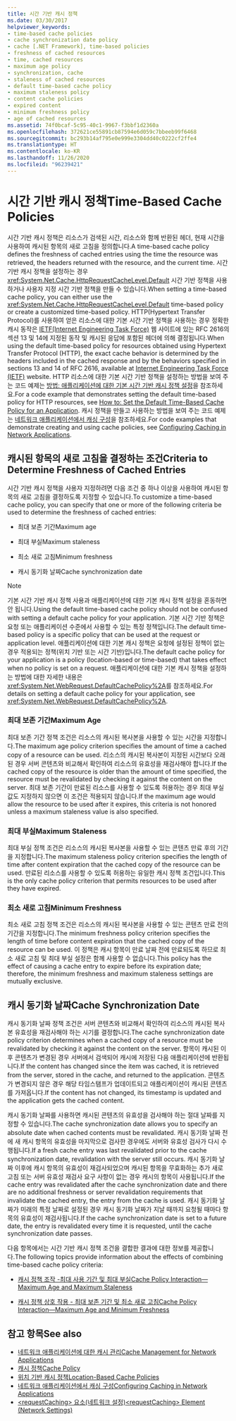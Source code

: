 ```yaml
---
title: 시간 기반 캐시 정책
ms.date: 03/30/2017
helpviewer_keywords:
- time-based cache policies
- cache synchronization date policy
- cache [.NET Framework], time-based policies
- freshness of cached resources
- time, cached resources
- maximum age policy
- synchronization, cache
- staleness of cached resources
- default time-based cache policy
- maximum staleness policy
- content cache policies
- expired content
- minimum freshness policy
- age of cached resources
ms.assetid: 74f0bcaf-5c95-40c1-9967-f3bbf1d2360a
ms.openlocfilehash: 372621ce55891cb87594e6d059c7bbeeb99f6468
ms.sourcegitcommit: bc293b14af795e0e999e3304dd40c0222cf2ffe4
ms.translationtype: HT
ms.contentlocale: ko-KR
ms.lasthandoff: 11/26/2020
ms.locfileid: "96239421"
---
```

# <a name="time-based-cache-policies"></a><span data-ttu-id="93aa4-102">시간 기반 캐시 정책</span><span class="sxs-lookup"><span data-stu-id="93aa4-102">Time-Based Cache Policies</span></span>

<span data-ttu-id="93aa4-103">시간 기반 캐시 정책은 리소스가 검색된 시간, 리소스와 함께 반환된 헤더, 현재 시간을 사용하여 캐시된 항목의 새로 고침을 정의합니다.</span><span class="sxs-lookup"><span data-stu-id="93aa4-103">A time-based cache policy defines the freshness of cached entries using the time the resource was retrieved, the headers returned with the resource, and the current time.</span></span> <span data-ttu-id="93aa4-104">시간 기반 캐시 정책을 설정하는 경우 <xref:System.Net.Cache.HttpRequestCacheLevel.Default> 시간 기반 정책을 사용하거나 사용자 지정 시간 기반 정책을 만들 수 있습니다.</span><span class="sxs-lookup"><span data-stu-id="93aa4-104">When setting a time-based cache policy, you can either use the <xref:System.Net.Cache.HttpRequestCacheLevel.Default> time-based policy or create a customized time-based policy.</span></span> <span data-ttu-id="93aa4-105">HTTP(Hypertext Transfer Protocol)를 사용하여 얻은 리소스에 대한 기본 시간 기반 정책을 사용하는 경우 정확한 캐시 동작은 [IETF(Internet Engineering Task Force)](https://www.ietf.org/) 웹 사이트에 있는 RFC 2616의 섹션 13 및 14에 지정된 동작 및 캐시된 응답에 포함된 헤더에 의해 결정됩니다.</span><span class="sxs-lookup"><span data-stu-id="93aa4-105">When using the default time-based policy for resources obtained using Hypertext Transfer Protocol (HTTP), the exact cache behavior is determined by the headers included in the cached response and by the behaviors specified in sections 13 and 14 of RFC 2616, available at [Internet Engineering Task Force (IETF)](https://www.ietf.org/) website.</span></span> <span data-ttu-id="93aa4-106">HTTP 리소스에 대한 기본 시간 기반 정책을 설정하는 방법을 보여 주는 코드 예제는 [방법: 애플리케이션에 대한 기본 시간 기반 캐시 정책 설정](how-to-set-the-default-time-based-cache-policy-for-an-application.md)을 참조하세요.</span><span class="sxs-lookup"><span data-stu-id="93aa4-106">For a code example that demonstrates setting the default time-based policy for HTTP resources, see [How to: Set the Default Time-Based Cache Policy for an Application](how-to-set-the-default-time-based-cache-policy-for-an-application.md).</span></span> <span data-ttu-id="93aa4-107">캐시 정책을 만들고 사용하는 방법을 보여 주는 코드 예제는 [네트워크 애플리케이션에서 캐싱 구성](configuring-caching-in-network-applications.md)을 참조하세요.</span><span class="sxs-lookup"><span data-stu-id="93aa4-107">For code examples that demonstrate creating and using cache policies, see [Configuring Caching in Network Applications](configuring-caching-in-network-applications.md).</span></span>  
  
## <a name="criteria-to-determine-freshness-of-cached-entries"></a><span data-ttu-id="93aa4-108">캐시된 항목의 새로 고침을 결정하는 조건</span><span class="sxs-lookup"><span data-stu-id="93aa4-108">Criteria to Determine Freshness of Cached Entries</span></span>  

 <span data-ttu-id="93aa4-109">시간 기반 캐시 정책을 사용자 지정하려면 다음 조건 중 하나 이상을 사용하여 캐시된 항목의 새로 고침을 결정하도록 지정할 수 있습니다.</span><span class="sxs-lookup"><span data-stu-id="93aa4-109">To customize a time-based cache policy, you can specify that one or more of the following criteria be used to determine the freshness of cached entries:</span></span>  
  
- <span data-ttu-id="93aa4-110">최대 보존 기간</span><span class="sxs-lookup"><span data-stu-id="93aa4-110">Maximum age</span></span>  
  
- <span data-ttu-id="93aa4-111">최대 부실</span><span class="sxs-lookup"><span data-stu-id="93aa4-111">Maximum staleness</span></span>  
  
- <span data-ttu-id="93aa4-112">최소 새로 고침</span><span class="sxs-lookup"><span data-stu-id="93aa4-112">Minimum freshness</span></span>  
  
- <span data-ttu-id="93aa4-113">캐시 동기화 날짜</span><span class="sxs-lookup"><span data-stu-id="93aa4-113">Cache synchronization date</span></span>  
  
> [!NOTE]
> <span data-ttu-id="93aa4-114">기본 시간 기반 캐시 정책 사용과 애플리케이션에 대한 기본 캐시 정책 설정을 혼동하면 안 됩니다.</span><span class="sxs-lookup"><span data-stu-id="93aa4-114">Using the default time-based cache policy should not be confused with setting a default cache policy for your application.</span></span> <span data-ttu-id="93aa4-115">기본 시간 기반 정책은 요청 또는 애플리케이션 수준에서 사용할 수 있는 특정 정책입니다.</span><span class="sxs-lookup"><span data-stu-id="93aa4-115">The default time-based policy is a specific policy that can be used at the request or application level.</span></span> <span data-ttu-id="93aa4-116">애플리케이션에 대한 기본 캐시 정책은 요청에 설정된 정책이 없는 경우 적용되는 정책(위치 기반 또는 시간 기반)입니다.</span><span class="sxs-lookup"><span data-stu-id="93aa4-116">The default cache policy for your application is a policy (location-based or time-based) that takes effect when no policy is set on a request.</span></span> <span data-ttu-id="93aa4-117">애플리케이션에 대한 기본 캐시 정책을 설정하는 방법에 대한 자세한 내용은 <xref:System.Net.WebRequest.DefaultCachePolicy%2A>를 참조하세요.</span><span class="sxs-lookup"><span data-stu-id="93aa4-117">For details on setting a default cache policy for your application, see <xref:System.Net.WebRequest.DefaultCachePolicy%2A>.</span></span>  
  
### <a name="maximum-age"></a><span data-ttu-id="93aa4-118">최대 보존 기간</span><span class="sxs-lookup"><span data-stu-id="93aa4-118">Maximum Age</span></span>  

 <span data-ttu-id="93aa4-119">최대 보존 기간 정책 조건은 리소스의 캐시된 복사본을 사용할 수 있는 시간을 지정합니다.</span><span class="sxs-lookup"><span data-stu-id="93aa4-119">The maximum age policy criterion specifies the amount of time a cached copy of a resource can be used.</span></span> <span data-ttu-id="93aa4-120">리소스의 캐시된 복사본이 지정된 시간보다 오래된 경우 서버 콘텐츠와 비교해서 확인하여 리소스의 유효성을 재검사해야 합니다.</span><span class="sxs-lookup"><span data-stu-id="93aa4-120">If the cached copy of the resource is older than the amount of time specified, the resource must be revalidated by checking it against the content on the server.</span></span> <span data-ttu-id="93aa4-121">최대 보존 기간이 만료된 리소스를 사용할 수 있도록 허용하는 경우 최대 부실 값도 지정하지 않으면 이 조건은 적용되지 않습니다.</span><span class="sxs-lookup"><span data-stu-id="93aa4-121">If the maximum age would allow the resource to be used after it expires, this criteria is not honored unless a maximum staleness value is also specified.</span></span>  
  
### <a name="maximum-staleness"></a><span data-ttu-id="93aa4-122">최대 부실</span><span class="sxs-lookup"><span data-stu-id="93aa4-122">Maximum Staleness</span></span>  

 <span data-ttu-id="93aa4-123">최대 부실 정책 조건은 리소스의 캐시된 복사본을 사용할 수 있는 콘텐츠 만료 후의 기간을 지정합니다.</span><span class="sxs-lookup"><span data-stu-id="93aa4-123">The maximum staleness policy criterion specifies the length of time after content expiration that the cached copy of the resource can be used.</span></span> <span data-ttu-id="93aa4-124">만료된 리소스를 사용할 수 있도록 허용하는 유일한 캐시 정책 조건입니다.</span><span class="sxs-lookup"><span data-stu-id="93aa4-124">This is the only cache policy criterion that permits resources to be used after they have expired.</span></span>  
  
### <a name="minimum-freshness"></a><span data-ttu-id="93aa4-125">최소 새로 고침</span><span class="sxs-lookup"><span data-stu-id="93aa4-125">Minimum Freshness</span></span>  

 <span data-ttu-id="93aa4-126">최소 새로 고침 정책 조건은 리소스의 캐시된 복사본을 사용할 수 있는 콘텐츠 만료 전의 기간을 지정합니다.</span><span class="sxs-lookup"><span data-stu-id="93aa4-126">The minimum freshness policy criterion specifies the length of time before content expiration that the cached copy of the resource can be used.</span></span> <span data-ttu-id="93aa4-127">이 정책은 캐시 항목이 만료 날짜 전에 만료되도록 하므로 최소 새로 고침 및 최대 부실 설정은 함께 사용할 수 없습니다.</span><span class="sxs-lookup"><span data-stu-id="93aa4-127">This policy has the effect of causing a cache entry to expire before its expiration date; therefore, the minimum freshness and maximum staleness settings are mutually exclusive.</span></span>  
  
## <a name="cache-synchronization-date"></a><span data-ttu-id="93aa4-128">캐시 동기화 날짜</span><span class="sxs-lookup"><span data-stu-id="93aa4-128">Cache Synchronization Date</span></span>  

 <span data-ttu-id="93aa4-129">캐시 동기화 날짜 정책 조건은 서버 콘텐츠와 비교해서 확인하여 리소스의 캐시된 복사본 유효성을 재검사해야 하는 시기를 결정합니다.</span><span class="sxs-lookup"><span data-stu-id="93aa4-129">The cache synchronization date policy criterion determines when a cached copy of a resource must be revalidated by checking it against the content on the server.</span></span> <span data-ttu-id="93aa4-130">항목이 캐시된 이후 콘텐츠가 변경된 경우 서버에서 검색되어 캐시에 저장된 다음 애플리케이션에 반환됩니다.</span><span class="sxs-lookup"><span data-stu-id="93aa4-130">If the content has changed since the item was cached, it is retrieved from the server, stored in the cache, and returned to the application.</span></span> <span data-ttu-id="93aa4-131">콘텐츠가 변경되지 않은 경우 해당 타임스탬프가 업데이트되고 애플리케이션이 캐시된 콘텐츠를 가져옵니다.</span><span class="sxs-lookup"><span data-stu-id="93aa4-131">If the content has not changed, its timestamp is updated and the application gets the cached content.</span></span>  
  
 <span data-ttu-id="93aa4-132">캐시 동기화 날짜를 사용하면 캐시된 콘텐츠의 유효성을 검사해야 하는 절대 날짜를 지정할 수 있습니다.</span><span class="sxs-lookup"><span data-stu-id="93aa4-132">The cache synchronization date allows you to specify an absolute date when cached contents must be revalidated.</span></span> <span data-ttu-id="93aa4-133">캐시 동기화 날짜 전에 새 캐시 항목의 유효성을 마지막으로 검사한 경우에도 서버와 유효성 검사가 다시 수행됩니다.</span><span class="sxs-lookup"><span data-stu-id="93aa4-133">If a fresh cache entry was last revalidated prior to the cache synchronization date, revalidation with the server still occurs.</span></span> <span data-ttu-id="93aa4-134">캐시 동기화 날짜 이후에 캐시 항목의 유효성이 재검사되었으며 캐시된 항목을 무효화하는 추가 새로 고침 또는 서버 유효성 재검사 요구 사항이 없는 경우 캐시의 항목이 사용됩니다.</span><span class="sxs-lookup"><span data-stu-id="93aa4-134">If the cache entry was revalidated after the cache synchronization date and there are no additional freshness or server revalidation requirements that invalidate the cached entry, the entry from the cache is used.</span></span> <span data-ttu-id="93aa4-135">캐시 동기화 날짜가 미래의 특정 날짜로 설정된 경우 캐시 동기화 날짜가 지날 때까지 요청될 때마다 항목의 유효성이 재검사됩니다.</span><span class="sxs-lookup"><span data-stu-id="93aa4-135">If the cache synchronization date is set to a future date, the entry is revalidated every time it is requested, until the cache synchronization date passes.</span></span>  
  
 <span data-ttu-id="93aa4-136">다음 항목에서는 시간 기반 캐시 정책 조건을 결합한 결과에 대한 정보를 제공합니다.</span><span class="sxs-lookup"><span data-stu-id="93aa4-136">The following topics provide information about the effects of combining time-based cache policy criteria:</span></span>  
  
- [<span data-ttu-id="93aa4-137">캐시 정책 조작 -최대 사용 기간 및 최대 부실</span><span class="sxs-lookup"><span data-stu-id="93aa4-137">Cache Policy Interaction—Maximum Age and Maximum Staleness</span></span>](cache-policy-interaction-maximum-age-and-maximum-staleness.md)  
  
- [<span data-ttu-id="93aa4-138">캐시 정책 상호 작용 - 최대 보존 기간 및 최소 새로 고침</span><span class="sxs-lookup"><span data-stu-id="93aa4-138">Cache Policy Interaction—Maximum Age and Minimum Freshness</span></span>](cache-policy-interaction-maximum-age-and-minimum-freshness.md)  
  
## <a name="see-also"></a><span data-ttu-id="93aa4-139">참고 항목</span><span class="sxs-lookup"><span data-stu-id="93aa4-139">See also</span></span>

- [<span data-ttu-id="93aa4-140">네트워크 애플리케이션에 대한 캐시 관리</span><span class="sxs-lookup"><span data-stu-id="93aa4-140">Cache Management for Network Applications</span></span>](cache-management-for-network-applications.md)
- [<span data-ttu-id="93aa4-141">캐시 정책</span><span class="sxs-lookup"><span data-stu-id="93aa4-141">Cache Policy</span></span>](cache-policy.md)
- [<span data-ttu-id="93aa4-142">위치 기반 캐시 정책</span><span class="sxs-lookup"><span data-stu-id="93aa4-142">Location-Based Cache Policies</span></span>](location-based-cache-policies.md)
- [<span data-ttu-id="93aa4-143">네트워크 애플리케이션에서 캐싱 구성</span><span class="sxs-lookup"><span data-stu-id="93aa4-143">Configuring Caching in Network Applications</span></span>](configuring-caching-in-network-applications.md)
- [<span data-ttu-id="93aa4-144">\<requestCaching> 요소(네트워크 설정)</span><span class="sxs-lookup"><span data-stu-id="93aa4-144">\<requestCaching> Element (Network Settings)</span></span>](../configure-apps/file-schema/network/requestcaching-element-network-settings.md)
